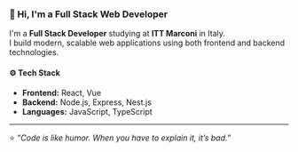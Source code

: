 ### 👋 Hi, I'm a Full Stack Web Developer

I'm a **Full Stack Developer** studying at **ITT Marconi** in Italy.  
I build modern, scalable web applications using both frontend and backend technologies.

#### ⚙️ Tech Stack
- **Frontend:** React, Vue  
- **Backend:** Node.js, Express, Nest.js  
- **Languages:** JavaScript, TypeScript
  
---

⭐️ _“Code is like humor. When you have to explain it, it’s bad.”_  
